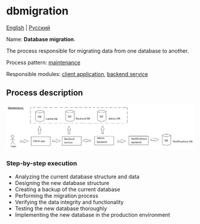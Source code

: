 # dbmigration

[English](dbmigration.md) | [Русский](dbmigration.ru.md)

Name: **Database migration**.

The process responsible for migrating data from one database to another.

Process pattern: [maintenance](../../processpatterns/maintenance.md)

Responsible modules: [client application](../../frontend/adminclient.md), [backend service](../../backend/adminbackend.md)

## Process description

![maintenance_overall](../../img/processpatterns/maintenance_overall.png)

### Step-by-step execution

- Analyzing the current database structure and data
- Designing the new database structure
- Creating a backup of the current database
- Performing the migration process
- Verifying the data integrity and functionality
- Testing the new database thoroughly
- Implementing the new database in the production environment
